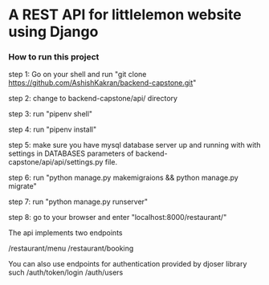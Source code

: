 # A REST API for littlelemon website using Django

### How to run this project

step 1: Go on your shell and run "git clone https://github.com/AshishKakran/backend-capstone.git"

step 2: change to backend-capstone/api/ directory

step 3: run "pipenv shell"

step 4: run "pipenv install"

step 5: make sure you have mysql database server up and running with with settings in DATABASES parameters of backend-capstone/api/api/settings.py file.

step 6: run "python manage.py makemigraions &&  python manage.py migrate"

step 7: run "python manage.py runserver"

step 8: go to your browser and enter "localhost:8000/restaurant/"

The api implements two endpoints

/restaurant/menu
/restaurant/booking

You can also use endpoints for authentication provided by djoser library such 
/auth/token/login
/auth/users
